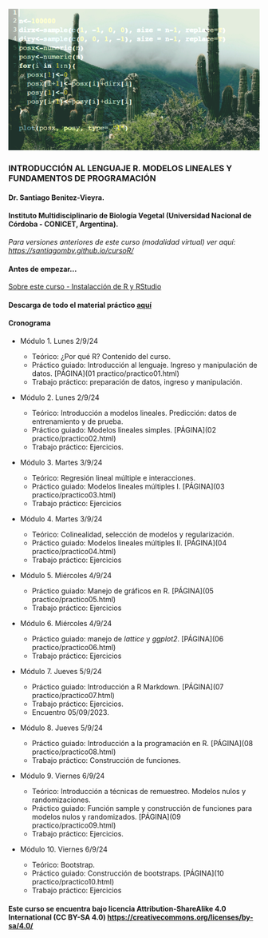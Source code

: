 ![fig1](/images/cactus.png)

### INTRODUCCIÓN AL LENGUAJE R. MODELOS LINEALES Y FUNDAMENTOS DE PROGRAMACIÓN

#### Dr. Santiago Benitez-Vieyra. 
#### Instituto Multidisciplinario de Biología Vegetal (Universidad Nacional de Córdoba - CONICET, Argentina). 

*Para versiones anteriores de este curso (modalidad virtual) ver aquí: https://santiagombv.github.io/cursoR/*


#### Antes de empezar...
[Sobre este curso - Instalacción de R y RStudio](https://github.com/curso-statsCBA/curso-R/blob/master/00%20instalacion/instalacion.html)

#### Descarga de todo el material práctico [aquí](https://github.com/curso-statsCBA/curso-R/archive/refs/heads/master.zip)

#### Cronograma   

* Módulo 1. Lunes 2/9/24   
  + Teórico: ¿Por qué R? Contenido del curso. 
  + Práctico guiado: Introducción al lenguaje. Ingreso y manipulación de datos. [PÁGINA](01 practico/practico01.html)
  + Trabajo práctico: preparación de datos, ingreso y manipulación.  
  
* Módulo 2. Lunes 2/9/24   
  + Teórico: Introducción a modelos lineales. Predicción: datos de entrenamiento y de prueba. 
  + Práctico guiado: Modelos lineales simples. [PÁGINA](02 practico/practico02.html) 
  + Trabajo práctico: Ejercicios.   

* Módulo 3. Martes 3/9/24
  + Teórico: Regresión lineal múltiple e interacciones. 
  + Práctico guiado: Modelos lineales múltiples I. [PÁGINA](03 practico/practico03.html)   
  + Trabajo práctico: Ejercicios   

* Módulo 4. Martes 3/9/24
  + Teórico: Colinealidad, selección de modelos y regularización.  
  + Práctico guiado: Modelos lineales múltiples II. [PÁGINA](04 practico/practico04.html)     
  + Trabajo práctico: Ejercicios   

* Módulo 5. Miércoles 4/9/24
  + Práctico guiado: Manejo de gráficos en R. [PÁGINA](05 practico/practico05.html)
  + Trabajo práctico: Ejercicios   
 

* Módulo 6. Miércoles 4/9/24   
  + Práctico guiado: manejo de *lattice* y *ggplot2*. [PÁGINA](06 practico/practico06.html) 
  + Trabajo práctico: Ejercicios    

* Módulo 7. Jueves 5/9/24   
  + Práctico guiado: Introducción a R Markdown. [PÁGINA](07 practico/practico07.html) 
  + Trabajo práctico: Ejercicios.    
  + Encuentro 05/09/2023.
  
* Módulo 8. Jueves 5/9/24   
  + Práctico guiado: Introducción a la programación en R. [PÁGINA](08 practico/practico08.html) 
  + Trabajo práctico: Construcción de funciones.   

* Módulo 9. Viernes 6/9/24   
  + Teórico: Introducción a técnicas de remuestreo. Modelos nulos y randomizaciones. 
  + Práctico guiado: Función sample y construcción de funciones para modelos nulos y randomizados. [PÁGINA](09 practico/practico09.html) 
  + Trabajo práctico: Ejercicios.   

* Módulo 10. Viernes 6/9/24   
  + Teórico: Bootstrap. 
  + Práctico guiado: Construcción de bootstraps. [PÁGINA](10 practico/practico10.html)
  + Trabajo práctico: Ejercicios   

#### Este curso se encuentra bajo licencia Attribution-ShareAlike 4.0 International (CC BY-SA 4.0) https://creativecommons.org/licenses/by-sa/4.0/
 
